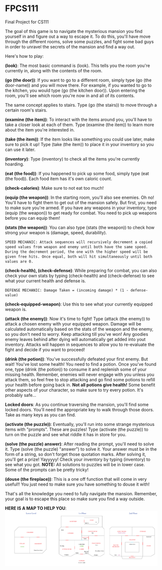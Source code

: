 # FPCS111
Final Project for CS111

The goal of this game is to navigate the mysterious mansion you find yourself in and figure out a way to escape it. To do this, you'll have move through the different rooms,
solve some puzzles, and fight some bad guys in order to unravel the secrets of the mansion and find a way out.

Here's how to play:

**(look)**: The most basic command is (look). This tells you the room you're currently in, along with the contents of the room.

**(go (the door))**: If you want to go to a different room, simply type (go (the door-name)) and you will move there. For example, if you wanted to go to the kitchen, you would type (go (the kitchen door)). Upon entering the room, you'll see which room you're now in and all of its contents.

The same concept applies to stairs. Type (go (the stairs)) to move through a certain room's stairs.

**(examine (the item))**: To interact with the items around you, you'll have to take a closer look at each of them. Type (examine (the item)) to learn more about the item you're interested in.

**(take (the item))**: If the item looks like something you could use later, make sure to pick it up! Type (take (the item)) to place it in your inventory so you can use it later. 

**(inventory)**: Type (inventory) to check all the items you're currently hoarding.

**(eat (the food))**: If you happened to pick up some food, simply type (eat (the food)). Each food item has it's own caloric count.

**(check-calories)**: Make sure to not eat too much!

**(equip (the weapon))**: In the starting room, you'll also see enemies. Oh no! You'll have to fight them to get out of the mansion safely. But first, you need to make sure you're armed. If you have any weapons in your inventory, type (equip (the weapon)) to get ready for combat. You need to pick up weapons before you can equip them!

**(stats (the weapon))**: You can also type (stats (the weapon)) to check how strong your weapon is (damage, speed, durability).

    SPEED MECHANIC: Attack sequences will recursively decrement a copied speed values from weapon and enemy until both have the same speed. During the decrement period, the one with the higher speed will be given free hits. Once equal, both will hit simultaneously until both values are 0.

**(check-health), (check-defense)**: While preparing for combat, you can also check your own stats by typing (check-health) and (check-defense) to see what your current health and defense is.

    DEFENSE MECHANIC: Damage Taken = (incoming damage) * (1 - defense-value)

**(check-equipped-weapon)**: Use this to see what your currently equipped weapon is.

**(attack (the enemy))**: Now it's time to fight! Type (attack (the enemy)) to attack a chosen enemy with your equipped weapon. Damage will be calculated automatically based on the stats of the weapon and the enemy, so you don't need to worry. Keep attacking till you've won! Any goodies enemy leaves behind after dying will automatically get added into yout inventory. Attacks will happen in sequences to allow you to re-evaluate the fight and decide if you want to proceed!

**(drink (the potion))**: You've successfully defeated your first enemy. But wait! You've lost some health! You need to find a potion. Once you've found one, type (drink (the potion)) to consume it and replenish some of your missing health. Remember, enemies will never engage with you unless you attack them, so feel free to stop attacking and go find some potions to refill your health before going back in. **Not all potions give health!** Some benefit other aspects of your character, so make sure to try every potion. It's probably safe...

**Locked doors**: As you continue traversing the mansion, you'll find some locked doors. You'll need the appropriate key to walk through those doors. Take as many keys as you can find.

**(activate (the puzzle))**: Eventually, you'll run into some strange mysterious items with "prompts". These are puzzles! Type (activate (the puzzle)) to turn on the puzzle and see what riddle it has in store for you.

**(solve (the puzzle) answer)**: After reading the prompt, you'll need to solve it. Type (solve (the puzzle) "answer") to solve it. Your answer must be in the form of a string, so don't forget those quotation marks. After solving it, you'll get a prize! Yayyyyy! Check your inventory by typing (inventory) to see what you got. **NOTE:** All solutions to puzzles will be in lower case. Some of the prompts can be pretty tricky!

**(douse (the fireplace))**: This is a one off function that will come in very useful!! You just need to make sure you have something to douse it with!

That's all the knowledge you need to fully navigate the mansion. Remember, your goal is to escape this place so make sure you find a way outside. 

**HERE IS A MAP TO HELP YOU**:
<img src="https://github.com/Nadharm/FPCS111/blob/main/manorfinal-01.png">
